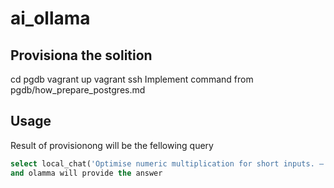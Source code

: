 # ai_ollama

## Provisiona the solition 
cd pgdb
vagrant up
vagrant ssh 
Implement command from pgdb/how_prepare_postgres.md

## Usage
Result of provisionong will be the fellowing query
```sql
select local_chat('Optimise numeric multiplication for short inputs. – when, who, etc.');
and olamma will provide the answer
```
